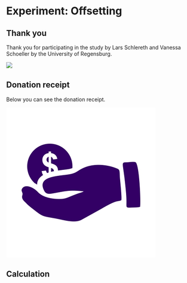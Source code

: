 # Experiment: Offsetting 
## Thank you 

Thank you for participating in the study by Lars Schlereth and Vanessa Schoeller by the University of Regensburg.

<img src="https://github.com/Vanessa-project/Experiment/blob/gh-pages/2000px-Universit%C3%A4t_Regensburg_logo.png" width="200"/>


## Donation receipt

Below you can see the donation receipt.

![](https://github.com/Vanessa-project/Experiment/raw/gh-pages/monetary-donation.jpg)

## Calculation


